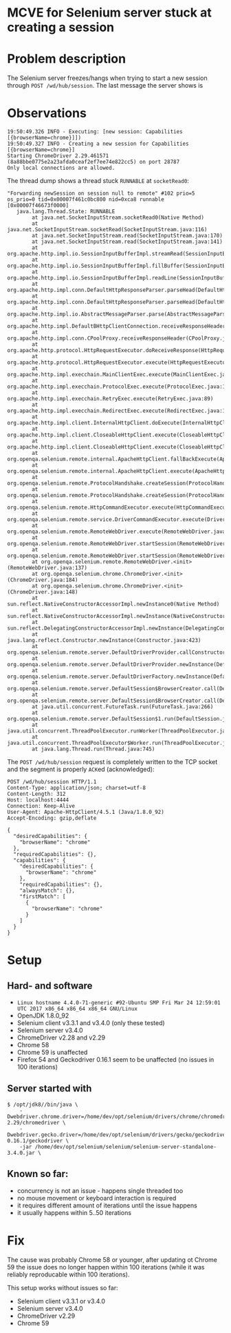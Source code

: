 
# MCVE for Selenium server stuck at creating a session

# Problem description

The Selenium server freezes/hangs when trying to start a new session through `POST /wd/hub/session`. The last message the server shows is

# Observations

```
19:50:49.326 INFO - Executing: [new session: Capabilities [{browserName=chrome}]])
19:50:49.327 INFO - Creating a new session for Capabilities [{browserName=chrome}]
Starting ChromeDriver 2.29.461571 (8a88bbe0775e2a23afda0ceaf2ef7ee74e822cc5) on port 28787
Only local connections are allowed.
```

The thread dump shows a thread stuck `RUNNABLE` at `socketRead0`:

```
"Forwarding newSession on session null to remote" #102 prio=5 os_prio=0 tid=0x00007f461c0bc800 nid=0xca8 runnable [0x00007f46673f0000]
   java.lang.Thread.State: RUNNABLE
        at java.net.SocketInputStream.socketRead0(Native Method)
        at java.net.SocketInputStream.socketRead(SocketInputStream.java:116)
        at java.net.SocketInputStream.read(SocketInputStream.java:170)
        at java.net.SocketInputStream.read(SocketInputStream.java:141)
        at org.apache.http.impl.io.SessionInputBufferImpl.streamRead(SessionInputBufferImpl.java:137)
        at org.apache.http.impl.io.SessionInputBufferImpl.fillBuffer(SessionInputBufferImpl.java:153)
        at org.apache.http.impl.io.SessionInputBufferImpl.readLine(SessionInputBufferImpl.java:282)
        at org.apache.http.impl.conn.DefaultHttpResponseParser.parseHead(DefaultHttpResponseParser.java:138)
        at org.apache.http.impl.conn.DefaultHttpResponseParser.parseHead(DefaultHttpResponseParser.java:56)
        at org.apache.http.impl.io.AbstractMessageParser.parse(AbstractMessageParser.java:259)
        at org.apache.http.impl.DefaultBHttpClientConnection.receiveResponseHeader(DefaultBHttpClientConnection.java:163)
        at org.apache.http.impl.conn.CPoolProxy.receiveResponseHeader(CPoolProxy.java:165)
        at org.apache.http.protocol.HttpRequestExecutor.doReceiveResponse(HttpRequestExecutor.java:273)
        at org.apache.http.protocol.HttpRequestExecutor.execute(HttpRequestExecutor.java:125)
        at org.apache.http.impl.execchain.MainClientExec.execute(MainClientExec.java:272)
        at org.apache.http.impl.execchain.ProtocolExec.execute(ProtocolExec.java:185)
        at org.apache.http.impl.execchain.RetryExec.execute(RetryExec.java:89)
        at org.apache.http.impl.execchain.RedirectExec.execute(RedirectExec.java:111)
        at org.apache.http.impl.client.InternalHttpClient.doExecute(InternalHttpClient.java:185)
        at org.apache.http.impl.client.CloseableHttpClient.execute(CloseableHttpClient.java:72)
        at org.apache.http.impl.client.CloseableHttpClient.execute(CloseableHttpClient.java:56)
        at org.openqa.selenium.remote.internal.ApacheHttpClient.fallBackExecute(ApacheHttpClient.java:139)
        at org.openqa.selenium.remote.internal.ApacheHttpClient.execute(ApacheHttpClient.java:87)
        at org.openqa.selenium.remote.ProtocolHandshake.createSession(ProtocolHandshake.java:343)
        at org.openqa.selenium.remote.ProtocolHandshake.createSession(ProtocolHandshake.java:159)
        at org.openqa.selenium.remote.HttpCommandExecutor.execute(HttpCommandExecutor.java:142)
        at org.openqa.selenium.remote.service.DriverCommandExecutor.execute(DriverCommandExecutor.java:82)
        at org.openqa.selenium.remote.RemoteWebDriver.execute(RemoteWebDriver.java:637)
        at org.openqa.selenium.remote.RemoteWebDriver.startSession(RemoteWebDriver.java:250)
        at org.openqa.selenium.remote.RemoteWebDriver.startSession(RemoteWebDriver.java:236)
        at org.openqa.selenium.remote.RemoteWebDriver.<init>(RemoteWebDriver.java:137)
        at org.openqa.selenium.chrome.ChromeDriver.<init>(ChromeDriver.java:184)
        at org.openqa.selenium.chrome.ChromeDriver.<init>(ChromeDriver.java:148)
        at sun.reflect.NativeConstructorAccessorImpl.newInstance0(Native Method)
        at sun.reflect.NativeConstructorAccessorImpl.newInstance(NativeConstructorAccessorImpl.java:62)
        at sun.reflect.DelegatingConstructorAccessorImpl.newInstance(DelegatingConstructorAccessorImpl.java:45)
        at java.lang.reflect.Constructor.newInstance(Constructor.java:423)
        at org.openqa.selenium.remote.server.DefaultDriverProvider.callConstructor(DefaultDriverProvider.java:102)
        at org.openqa.selenium.remote.server.DefaultDriverProvider.newInstance(DefaultDriverProvider.java:96)
        at org.openqa.selenium.remote.server.DefaultDriverFactory.newInstance(DefaultDriverFactory.java:60)
        at org.openqa.selenium.remote.server.DefaultSession$BrowserCreator.call(DefaultSession.java:222)
        at org.openqa.selenium.remote.server.DefaultSession$BrowserCreator.call(DefaultSession.java:209)
        at java.util.concurrent.FutureTask.run(FutureTask.java:266)
        at org.openqa.selenium.remote.server.DefaultSession$1.run(DefaultSession.java:176)
        at java.util.concurrent.ThreadPoolExecutor.runWorker(ThreadPoolExecutor.java:1142)
        at java.util.concurrent.ThreadPoolExecutor$Worker.run(ThreadPoolExecutor.java:617)
        at java.lang.Thread.run(Thread.java:745)
```

The `POST /wd/hub/session` request is completely written to the TCP socket and the segment is properly `ACK`ed (acknowledged):

```
POST /wd/hub/session HTTP/1.1
Content-Type: application/json; charset=utf-8
Content-Length: 312
Host: localhost:4444
Connection: Keep-Alive
User-Agent: Apache-HttpClient/4.5.1 (Java/1.8.0_92)
Accept-Encoding: gzip,deflate

{
  "desiredCapabilities": {
    "browserName": "chrome"
  },
  "requiredCapabilities": {},
  "capabilities": {
    "desiredCapabilities": {
      "browserName": "chrome"
    },
    "requiredCapabilities": {},
    "alwaysMatch": {},
    "firstMatch": [
      {
        "browserName": "chrome"
      }
    ]
  }
}
```


# Setup

## Hard- and software

- `Linux hostname 4.4.0-71-generic #92-Ubuntu SMP Fri Mar 24 12:59:01 UTC 2017 x86_64 x86_64 x86_64 GNU/Linux`
- OpenJDK 1.8.0_92
- Selenium client v3.3.1 and v3.4.0 (only these tested)
- Selenium server v3.4.0
- ChromeDriver v2.28 and v2.29
- Chrome 58
- Chrome 59 is unaffected
- Firefox 54 and Geckodriver 0.16.1 seem to be unaffected (no issues in 100 iterations)

## Server started with

```
$ /opt/jdk8//bin/java \
	-Dwebdriver.chrome.driver=/home/dev/opt/selenium/drivers/chrome/chromedriver-2.29/chromedriver \
	-Dwebdriver.gecko.driver=/home/dev/opt/selenium/drivers/gecko/geckodriver-0.16.1/geckodriver \
	-jar /home/dev/opt/selenium/selenium/selenium-server-standalone-3.4.0.jar \
```

## Known so far:

- concurrency is not an issue - happens single threaded too
- no mouse movement or keyboard interaction is required
- it requires different amount of iterations until the issue happens
- it usually happens within 5..50 iterations


# Fix

The cause was probably Chrome 58 or younger, after updating ot Chrome 59 the issue does no longer happen within 100 iterations (while it was reliably reproducable within 100 iterations).

This setup works without issues so far:

- Selenium client v3.3.1 or v3.4.0
- Selenium server v3.4.0
- ChromeDriver v2.29
- Chrome 59
